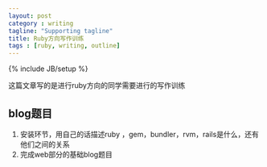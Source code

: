 ```yaml
---
layout: post
category : writing
tagline: "Supporting tagline"
title: Ruby方向写作训练
tags : [ruby, writing, outline]
---
```

{% include JB/setup %}

这篇文章写的是进行ruby方向的同学需要进行的写作训练


## blog题目

1. 安装环节，用自己的话描述ruby ，gem，bundler，rvm，rails是什么，还有他们之间的关系
2. 完成web部分的基础blog题目

